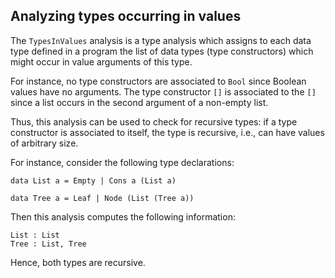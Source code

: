 Analyzing types occurring in values
-----------------------------------

The `TypesInValues` analysis is a type analysis which assigns
to each data type defined in a program the list of data types
(type constructors) which might occur in value arguments of this type.

For instance, no type constructors are associated to `Bool`
since Boolean values have no arguments.
The type constructor `[]` is associated to the `[]` since a list
occurs in the second argument of a non-empty list.

Thus, this analysis can be used to check for recursive types:
if a type constructor is associated to itself, the type is recursive,
i.e., can have values of arbitrary size.

For instance, consider the following type declarations:

    data List a = Empty | Cons a (List a)
    
    data Tree a = Leaf | Node (List (Tree a))

Then this analysis computes the following information:

    List : List
    Tree : List, Tree

Hence, both types are recursive.
